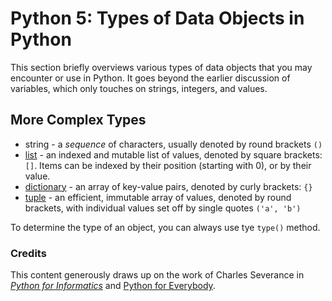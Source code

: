 # Python 5: Types of Data Objects in Python

This section briefly overviews various types of data objects that you may encounter or use in Python. It goes beyond the earlier discussion of variables, which only touches on strings, integers, and values. 

## More Complex Types

* string - a *sequence* of characters, usually denoted by round brackets ```()```
* [list](https://www.py4e.com/html3/08-lists) - an indexed and mutable list of values, denoted by square brackets: ```[]```. Items can be indexed by their position (starting with 0), or by their value. 
* [dictionary](https://www.py4e.com/html3/09-dictionaries) - an array of key-value pairs, denoted by curly brackets: ```{}```
* [tuple](https://www.py4e.com/html3/10-tuples) - an efficient, immutable array of values, denoted by round brackets, with individual values set off by single quotes ```('a', 'b')```

To determine the type of an object, you can always use tye ```type()``` method.

### Credits
This content generously draws up on the work of Charles Severance in [_Python for Informatics_](http://www.pythonlearn.com/book.php) and [Python for Everybody](https://www.py4e.com/). 
